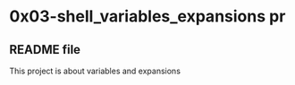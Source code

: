 #  0x03-shell_variables_expansions pr

## README file

This project is about variables and expansions
